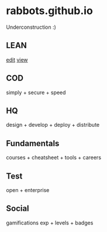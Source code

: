 # rabbots.github.io
Underconstruction :)

LEAN
---
[edit](https://canvanizer.com/canvas/9DSUgwg0ixg)
[view](https://canvanizer.com/canvas/MQOUx5PrpqM)

COD
---
simply + secure + speed

HQ
---
design + develop + deploy + distribute

Fundamentals
---
courses + cheatsheet + tools + careers

Test
---
open + enterprise

Social
---
gamifications exp + levels + badges
